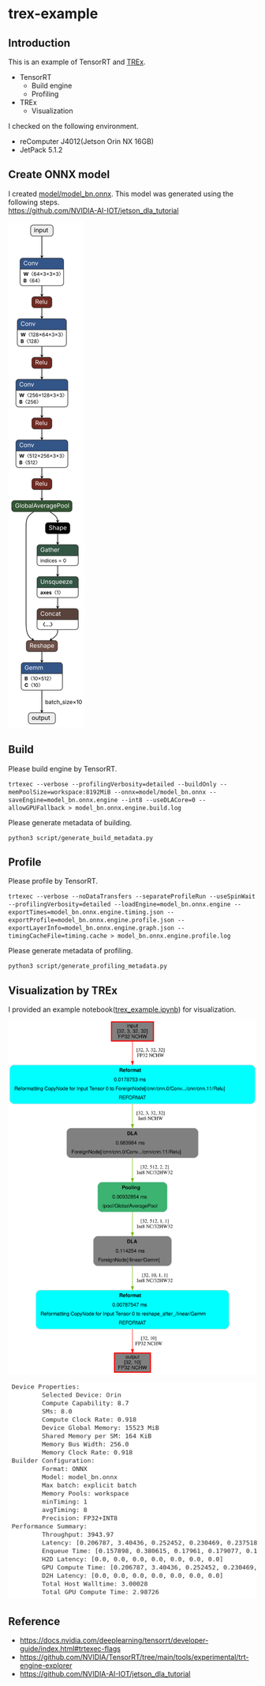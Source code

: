 # trex-example

## Introduction

This is an example of TensorRT and [TREx](https://developer.nvidia.com/blog/exploring-tensorrt-engines-with-trex/).

- TensorRT
  - Build engine
  - Profiling
- TREx
  - Visualization

I checked on the following environment.

- reComputer J4012(Jetson Orin NX 16GB)
- JetPack 5.1.2

## Create ONNX model

I created [model/model_bn.onnx](model/model_bn.onnx). This model was generated using the following steps.  
<https://github.com/NVIDIA-AI-IOT/jetson_dla_tutorial>

![](image/model_bn.onnx.svg)

## Build

Please build engine by TensorRT.

```shell
trtexec --verbose --profilingVerbosity=detailed --buildOnly --memPoolSize=workspace:8192MiB --onnx=model/model_bn.onnx --saveEngine=model_bn.onnx.engine --int8 --useDLACore=0 --allowGPUFallback > model_bn.onnx.engine.build.log
```

Please generate metadata of building.

```shell
python3 script/generate_build_metadata.py
```

## Profile

Please profile by TensorRT.

```shell
trtexec --verbose --noDataTransfers --separateProfileRun --useSpinWait --profilingVerbosity=detailed --loadEngine=model_bn.onnx.engine --exportTimes=model_bn.onnx.engine.timing.json --exportProfile=model_bn.onnx.engine.profile.json --exportLayerInfo=model_bn.onnx.engine.graph.json --timingCacheFile=timing.cache > model_bn.onnx.engine.profile.log
```

Please generate metadata of profiling.

```shell
python3 script/generate_profiling_metadata.py
```

## Visualization by TREx

I provided an example notebook([trex_example.ipynb](trex_example.ipynb)) for visualization.

![](image/model_bn.svg)

![](image/summary.png)

## Reference

- <https://docs.nvidia.com/deeplearning/tensorrt/developer-guide/index.html#trtexec-flags>
- <https://github.com/NVIDIA/TensorRT/tree/main/tools/experimental/trt-engine-explorer>
- <https://github.com/NVIDIA-AI-IOT/jetson_dla_tutorial>
